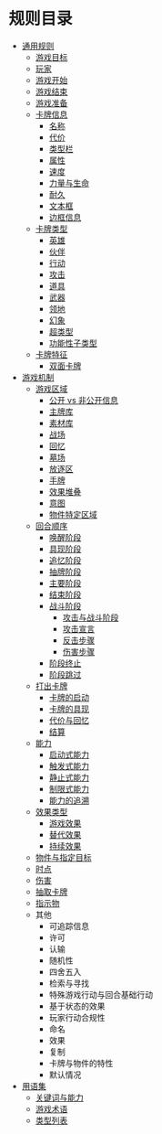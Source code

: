# 规则目录

* [通用规则](tong-yong-gui-ze/)
  * [游戏目标](tong-yong-gui-ze/tong-yong-gui-ze-you-xi-mu-biao.md)
  * [玩家](tong-yong-gui-ze/tong-yong-gui-ze-wan-jia.md)
  * [游戏开始](tong-yong-gui-ze/tong-yong-gui-ze-you-xi-kai-shi.md)
  * [游戏结束](tong-yong-gui-ze/tong-yong-gui-ze-you-xi-jie-shu.md)
  * [游戏准备](tong-yong-gui-ze/tong-yong-gui-ze-you-xi-zhun-bei.md)
  * [卡牌信息](tong-yong-gui-ze/tong-yong-gui-ze-ka-pai-xin-xi/)
    * [名称](tong-yong-gui-ze/tong-yong-gui-ze-ka-pai-xin-xi/ka-pai-xin-xi-ming-cheng.md)
    * [代价](tong-yong-gui-ze/tong-yong-gui-ze-ka-pai-xin-xi/ka-pai-xin-xi-dai-jia.md)
    * [类型栏](tong-yong-gui-ze/tong-yong-gui-ze-ka-pai-xin-xi/ka-pai-xin-xi-lei-xing-lan.md)
    * [属性](tong-yong-gui-ze/tong-yong-gui-ze-ka-pai-xin-xi/ka-pai-xin-xi-shu-xing.md)
    * [速度](tong-yong-gui-ze/tong-yong-gui-ze-ka-pai-xin-xi/ka-pai-xin-xi-su-du.md)
    * [力量与生命](tong-yong-gui-ze/tong-yong-gui-ze-ka-pai-xin-xi/ka-pai-xin-xi-li-liang-yu-sheng-ming.md)
    * [耐久](tong-yong-gui-ze/tong-yong-gui-ze-ka-pai-xin-xi/ka-pai-xin-xi-nai-jiu.md)
    * [文本框](tong-yong-gui-ze/tong-yong-gui-ze-ka-pai-xin-xi/ka-pai-xin-xi-wen-ben-kuang.md)
    * [边框信息](tong-yong-gui-ze/tong-yong-gui-ze-ka-pai-xin-xi/ka-pai-xin-xi-bian-kuang-xin-xi.md)
  * [卡牌类型](tong-yong-gui-ze/tong-yong-gui-ze-ka-pai-lei-xing/)
    * [英雄](tong-yong-gui-ze/tong-yong-gui-ze-ka-pai-lei-xing/ka-pai-lei-xing-ying-xiong.md)
    * [伙伴](tong-yong-gui-ze/tong-yong-gui-ze-ka-pai-lei-xing/ka-pai-lei-xing-huo-ban.md)
    * [行动](tong-yong-gui-ze/tong-yong-gui-ze-ka-pai-lei-xing/ka-pai-lei-xing-xing-dong.md)
    * [攻击](tong-yong-gui-ze/tong-yong-gui-ze-ka-pai-lei-xing/ka-pai-lei-xing-gong-ji.md)
    * [道具](tong-yong-gui-ze/tong-yong-gui-ze-ka-pai-lei-xing/ka-pai-lei-xing-dao-ju.md)
    * [武器](tong-yong-gui-ze/tong-yong-gui-ze-ka-pai-lei-xing/ka-pai-lei-xing-wu-qi.md)
    * [领地](tong-yong-gui-ze/tong-yong-gui-ze-ka-pai-lei-xing/ka-pai-lei-xing-ling-di.md)
    * [幻象](tong-yong-gui-ze/tong-yong-gui-ze-ka-pai-lei-xing/ka-pai-lei-xing-huan-xiang.md)
    * [超类型](tong-yong-gui-ze/tong-yong-gui-ze-ka-pai-lei-xing/ka-pai-lei-xing-chao-lei-xing.md)
    * [功能性子类型](tong-yong-gui-ze/tong-yong-gui-ze-ka-pai-lei-xing/ka-pai-lei-xing-gong-neng-xing-zi-lei-xing.md)
  * [卡牌特征](tong-yong-gui-ze/tong-yong-gui-ze-ka-pai-te-zheng/)
    * [双面卡牌](tong-yong-gui-ze/tong-yong-gui-ze-ka-pai-te-zheng/shuang-mian-ka-pai.md)
* [游戏机制](you-xi-ji-zhi/)
  * &#x20;  [游戏区域](you-xi-ji-zhi/you-xi-ji-zhi-you-xi-qu-yu/)
    * [公开 vs 非公开信息](you-xi-ji-zhi/you-xi-ji-zhi-you-xi-qu-yu/you-xi-qu-yu-gong-kai-vs-fei-gong-kai-xin-xi.md)
    * [主牌库](you-xi-ji-zhi/you-xi-ji-zhi-you-xi-qu-yu/you-xi-qu-yu-zhu-pai-ku.md)
    * [素材库](you-xi-ji-zhi/you-xi-ji-zhi-you-xi-qu-yu/you-xi-qu-yu-su-cai-ku.md)
    * [战场](you-xi-ji-zhi/you-xi-ji-zhi-you-xi-qu-yu/you-xi-qu-yu-zhan-chang.md)
    * [回忆](you-xi-ji-zhi/you-xi-ji-zhi-you-xi-qu-yu/you-xi-qu-yu-hui-yi.md)
    * [墓场](you-xi-ji-zhi/you-xi-ji-zhi-you-xi-qu-yu/you-xi-qu-yu-mu-chang.md)
    * [放逐区](you-xi-ji-zhi/you-xi-ji-zhi-you-xi-qu-yu/you-xi-qu-yu-fang-zhu-qu.md)
    * [手牌](you-xi-ji-zhi/you-xi-ji-zhi-you-xi-qu-yu/you-xi-qu-yu-shou-pai.md)
    * [效果堆叠](you-xi-ji-zhi/you-xi-ji-zhi-you-xi-qu-yu/you-xi-qu-yu-xiao-guo-dui-die.md)
    * [意图](you-xi-ji-zhi/you-xi-ji-zhi-you-xi-qu-yu/you-xi-qu-yu-yi-tu.md)
    * [物件特定区域](you-xi-ji-zhi/you-xi-ji-zhi-you-xi-qu-yu/you-xi-qu-yu-wu-jian-te-ding-qu-yu.md) &#x20;
  * [回合顺序](you-xi-ji-zhi/you-xi-ji-zhi-hui-he-shun-xu/)
    * [唤醒阶段](you-xi-ji-zhi/you-xi-ji-zhi-hui-he-shun-xu/hui-he-shun-xu-huan-xing-jie-duan.md)
    * [具现阶段](you-xi-ji-zhi/you-xi-ji-zhi-hui-he-shun-xu/hui-he-shun-xu-ju-xian-jie-duan.md)
    * [追忆阶段](you-xi-ji-zhi/you-xi-ji-zhi-hui-he-shun-xu/hui-he-shun-xu-zhui-yi-jie-duan.md)
    * [抽牌阶段](you-xi-ji-zhi/you-xi-ji-zhi-hui-he-shun-xu/hui-he-shun-xu-chou-pai-jie-duan.md)
    * [主要阶段](you-xi-ji-zhi/you-xi-ji-zhi-hui-he-shun-xu/hui-he-shun-xu-zhu-yao-jie-duan.md)
    * [结束阶段](you-xi-ji-zhi/you-xi-ji-zhi-hui-he-shun-xu/hui-he-shun-xu-jie-shu-jie-duan.md)
    * [战斗阶段](you-xi-ji-zhi/you-xi-ji-zhi-hui-he-shun-xu/hui-he-shun-xu-zhan-dou-jie-duan/)
      * [攻击与战斗阶段](you-xi-ji-zhi/you-xi-ji-zhi-hui-he-shun-xu/hui-he-shun-xu-zhan-dou-jie-duan/zhan-dou-jie-duan-gong-ji-yu-zhan-dou-jie-duan.md)
      * [攻击宣言](you-xi-ji-zhi/you-xi-ji-zhi-hui-he-shun-xu/hui-he-shun-xu-zhan-dou-jie-duan/zhan-dou-jie-duan-gong-ji-xuan-gao.md)
      * [反击步骤](you-xi-ji-zhi/you-xi-ji-zhi-hui-he-shun-xu/hui-he-shun-xu-zhan-dou-jie-duan/zhan-dou-jie-duan-fan-ji-bu-zhou.md)
      * [伤害步骤](you-xi-ji-zhi/you-xi-ji-zhi-hui-he-shun-xu/hui-he-shun-xu-zhan-dou-jie-duan/zhan-dou-jie-duan-shang-hai-bu-zhou.md)
    * [阶段终止](you-xi-ji-zhi/you-xi-ji-zhi-hui-he-shun-xu/hui-he-shun-xu-jie-duan-zhong-zhi.md)
    * [阶段跳过](you-xi-ji-zhi/you-xi-ji-zhi-hui-he-shun-xu/hui-he-shun-xu-jie-duan-tiao-guo.md)
  * [打出卡牌](you-xi-ji-zhi/you-xi-ji-zhi-da-chu-ka-pai/)
    * [卡牌的启动](you-xi-ji-zhi/you-xi-ji-zhi-da-chu-ka-pai/da-chu-ka-pai-ka-pai-de-qi-dong.md)
    * [卡牌的具现](you-xi-ji-zhi/you-xi-ji-zhi-da-chu-ka-pai/da-chu-ka-pai-ka-pai-de-ju-xian.md)
    * [代价与回忆](you-xi-ji-zhi/you-xi-ji-zhi-da-chu-ka-pai/da-chu-ka-pai-dai-jia-yu-hui-yi.md)
    * [结算](you-xi-ji-zhi/you-xi-ji-zhi-da-chu-ka-pai/da-chu-ka-pai-jie-suan.md)
  * [能力](you-xi-ji-zhi/you-xi-ji-zhi-neng-li/)
    * [启动式能力](you-xi-ji-zhi/you-xi-ji-zhi-neng-li/neng-li-qi-dong-shi-neng-li.md)
    * [触发式能力](you-xi-ji-zhi/you-xi-ji-zhi-neng-li/neng-li-chu-fa-shi-neng-li.md)
    * [静止式能力](you-xi-ji-zhi/you-xi-ji-zhi-neng-li/neng-li-jing-zhi-shi-neng-li.md)
    * [制限式能力](you-xi-ji-zhi/you-xi-ji-zhi-neng-li/neng-li-zhi-xian-shi-neng-li.md)
    * [能力的追溯](you-xi-ji-zhi/you-xi-ji-zhi-neng-li/neng-li-neng-li-de-zhui-su.md)
  * [效果类型](you-xi-ji-zhi/you-xi-ji-zhi-xiao-guo-lei-xing/)
    * [游戏效果](you-xi-ji-zhi/you-xi-ji-zhi-xiao-guo-lei-xing/xiao-guo-lei-xing-you-xi-xiao-guo.md)
    * [替代效果](you-xi-ji-zhi/you-xi-ji-zhi-xiao-guo-lei-xing/xiao-guo-lei-xing-ti-dai-xiao-guo.md)
    * [持续效果](you-xi-ji-zhi/you-xi-ji-zhi-xiao-guo-lei-xing/xiao-guo-lei-xing-chi-xu-xiao-guo/)
  * [物件与指定目标](you-xi-ji-zhi/you-xi-ji-zhi-wu-jian-yu-zhi-ding-mu-biao.md)
  * [时点](you-xi-ji-zhi/you-xi-ji-zhi-shi-dian-yu-xu-ke.md)
  * [伤害](you-xi-ji-zhi/you-xi-ji-zhi-shang-hai.md)
  * [抽取卡牌](you-xi-ji-zhi/you-xi-ji-zhi-chou-qu-ka-pai.md)
  * [指示物](you-xi-ji-zhi/you-xi-ji-zhi-zhi-shi-wu.md)
  * 其他
    * 可追踪信息
    * 许可
    * 认输
    * 随机性
    * 四舍五入
    * 检索与寻找
    * 特殊游戏行动与回合基础行动
    * 基于状态的效果
    * 玩家行动合规性
    * 命名
    * 效果
    * 复制
    * 卡牌与物件的特性
    * 默认情况
* [用语集](yong-yu-ji/)
  * [关键词与能力](yong-yu-ji/guan-jian-ci-yu-neng-li.md)
  * [游戏术语](yong-yu-ji/you-xi-shu-yu.md)
  * [类型列表](yong-yu-ji/lei-xing-lie-biao.md)
